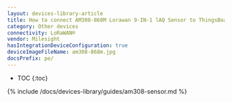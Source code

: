 ```yaml
---
layout: devices-library-article
title: How to connect AM308-868M Lorawan 9-IN-1 lAQ Sensor to ThingsBoard?
category: Other devices
connectivity: LoRaWAN®
vendor: Milesight
hasIntegrationDeviceConfiguration: true
deviceImageFileName: am308-868m.jpg
docsPrefix: pe/
---
```


* TOC
{:toc}

{% include /docs/devices-library/guides/am308-sensor.md %}
